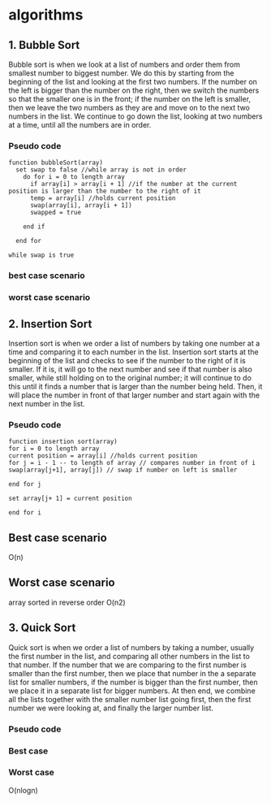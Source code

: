 # algorithms

## 1. Bubble Sort
Bubble sort is when we look at a list of numbers and order them from smallest number to biggest number. We do this by starting from the beginning of the list and looking at the first two numbers. If the number on the left is bigger than the number on the right, then we switch the numbers so that the smaller one is in the front; if the number on the left is smaller, then we leave the two numbers as they are and move on to the next two numbers in the list. We continue to go down the list, looking at two numbers at a time, until all the numbers are in order. 

### Pseudo code

```
function bubbleSort(array)
  set swap to false //while array is not in order
    do for i = 0 to length array
      if array[i] > array[i + 1] //if the number at the current position is larger than the number to the right of it 
      temp = array[i] //holds current position
      swap(array[i], array[i + 1])
      swapped = true

    end if

  end for

while swap is true

```
### best case scenario


### worst case scenario


## 2. Insertion Sort
Insertion sort is when we order a list of numbers by taking one number at a time and comparing it to each number in the list. Insertion sort starts at the beginning of the list and checks to see if the number to the right of it is smaller. If it is, it will go to the next number and see if that number is also smaller, while still holding on to the original number; it will continue to do this until it finds a number that is larger than the number being held. Then, it will place the number in front of that larger number and start again with the next number in the list. 

### Pseudo code

```
function insertion sort(array)
for i = 0 to length array
current position = array[i] //holds current position
for j = i - 1 -- to length of array // compares number in front of i
swap(array[j+1], array[j]) // swap if number on left is smaller

end for j

set array[j+ 1] = current position

end for i

``` 


## Best case scenario
O(n)

## Worst case scenario
array sorted in reverse order O(n2)


## 3. Quick Sort
Quick sort is when we order a list of numbers by taking a number, usually the first number in the list, and comparing all other numbers in the list to that number. If the number that we are comparing to the first number is smaller than the first number, then we place that number in the a separate list for smaller numbers, if the number is bigger than the first number, then we place it in a separate list for bigger numbers. At then end, we combine all the lists together with the smaller number list going first, then the first number we were looking at, and finally the larger number list. 


### Pseudo code


### Best case

### Worst case
O(nlogn)



